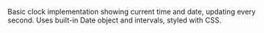 Basic clock implementation showing current time and date, updating every second. Uses built-in Date object and intervals, styled with CSS.